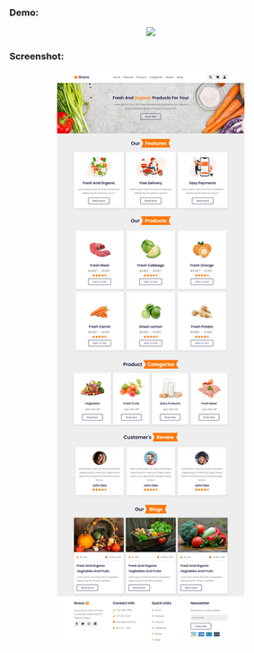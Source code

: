 ### Demo:

<div align="center">
<img src="demo.gif">
</div>

### Screenshot:

<div align="center">
<img src="screenshot.png">
</div>
